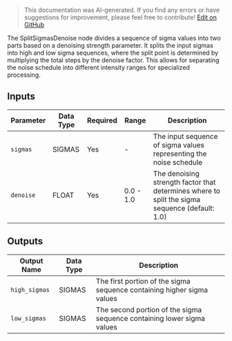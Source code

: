 > This documentation was AI-generated. If you find any errors or have suggestions for improvement, please feel free to contribute! [Edit on GitHub](https://github.com/Comfy-Org/embedded-docs/blob/main/comfyui_embedded_docs/docs/SplitSigmasDenoise/en.md)

The SplitSigmasDenoise node divides a sequence of sigma values into two parts based on a denoising strength parameter. It splits the input sigmas into high and low sigma sequences, where the split point is determined by multiplying the total steps by the denoise factor. This allows for separating the noise schedule into different intensity ranges for specialized processing.

## Inputs

| Parameter | Data Type | Required | Range | Description |
|-----------|-----------|----------|-------|-------------|
| `sigmas` | SIGMAS | Yes | - | The input sequence of sigma values representing the noise schedule |
| `denoise` | FLOAT | Yes | 0.0 - 1.0 | The denoising strength factor that determines where to split the sigma sequence (default: 1.0) |

## Outputs

| Output Name | Data Type | Description |
|-------------|-----------|-------------|
| `high_sigmas` | SIGMAS | The first portion of the sigma sequence containing higher sigma values |
| `low_sigmas` | SIGMAS | The second portion of the sigma sequence containing lower sigma values |
